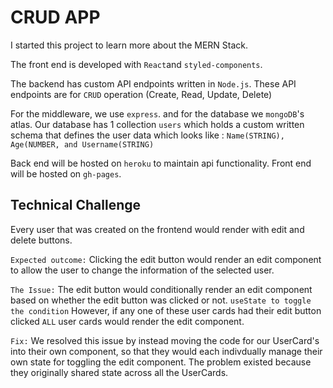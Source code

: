 # CRUD APP

I started this project to learn more about the MERN Stack.

The front end is developed with `React`and `styled-components`.

The backend has custom API endpoints written in `Node.js`.
These API endpoints are for `CRUD` operation (Create, Read, Update, Delete)

For the middleware, we use `express`.
and for the database we `mongoDB`'s atlas.
Our database has 1 collection `users` which holds a custom written schema
that defines the user data which looks like :
`Name(STRING), Age(NUMBER, and Username(STRING)`

Back end will be hosted on `heroku` to maintain api functionality.
Front end will be hosted on `gh-pages`.

## Technical Challenge

Every user that was created on the frontend would render with edit and delete buttons.

`Expected outcome:` Clicking the edit button would render an edit component to allow the user to change
the information of the selected user.

`The Issue:` The edit button would conditionally render an edit component based on whether the edit button was clicked or not. `useState to toggle the condition`
However, if any one of these user cards had their edit button clicked `ALL` user cards would
render the edit component.

`Fix:` We resolved this issue by instead moving the code for our UserCard's into their own component,
so that they would each indivdually manage their own state for toggling the edit component.
The problem existed because they originally shared state across all the UserCards.
